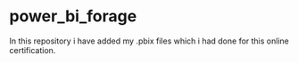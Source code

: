 # power_bi_forage
In this repository i have added my .pbix files which i had done for this online certification.
